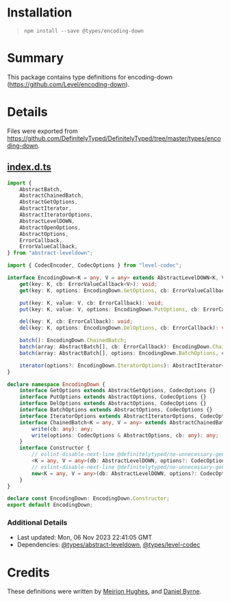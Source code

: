 # Installation
> `npm install --save @types/encoding-down`

# Summary
This package contains type definitions for encoding-down (https://github.com/Level/encoding-down).

# Details
Files were exported from https://github.com/DefinitelyTyped/DefinitelyTyped/tree/master/types/encoding-down.
## [index.d.ts](https://github.com/DefinitelyTyped/DefinitelyTyped/tree/master/types/encoding-down/index.d.ts)
````ts
import {
    AbstractBatch,
    AbstractChainedBatch,
    AbstractGetOptions,
    AbstractIterator,
    AbstractIteratorOptions,
    AbstractLevelDOWN,
    AbstractOpenOptions,
    AbstractOptions,
    ErrorCallback,
    ErrorValueCallback,
} from "abstract-leveldown";

import { CodecEncoder, CodecOptions } from "level-codec";

interface EncodingDown<K = any, V = any> extends AbstractLevelDOWN<K, V> {
    get(key: K, cb: ErrorValueCallback<V>): void;
    get(key: K, options: EncodingDown.GetOptions, cb: ErrorValueCallback<V>): void;

    put(key: K, value: V, cb: ErrorCallback): void;
    put(key: K, value: V, options: EncodingDown.PutOptions, cb: ErrorCallback): void;

    del(key: K, cb: ErrorCallback): void;
    del(key: K, options: EncodingDown.DelOptions, cb: ErrorCallback): void;

    batch(): EncodingDown.ChainedBatch;
    batch(array: AbstractBatch[], cb: ErrorCallback): EncodingDown.ChainedBatch;
    batch(array: AbstractBatch[], options: EncodingDown.BatchOptions, cb: ErrorCallback): EncodingDown.ChainedBatch;

    iterator(options?: EncodingDown.IteratorOptions): AbstractIterator<any, any>;
}

declare namespace EncodingDown {
    interface GetOptions extends AbstractGetOptions, CodecOptions {}
    interface PutOptions extends AbstractOptions, CodecOptions {}
    interface DelOptions extends AbstractOptions, CodecOptions {}
    interface BatchOptions extends AbstractOptions, CodecOptions {}
    interface IteratorOptions extends AbstractIteratorOptions, CodecOptions {}
    interface ChainedBatch<K = any, V = any> extends AbstractChainedBatch<K, V> {
        write(cb: any): any;
        write(options: CodecOptions & AbstractOptions, cb: any): any;
    }
    interface Constructor {
        // eslint-disable-next-line @definitelytyped/no-unnecessary-generics
        <K = any, V = any>(db: AbstractLevelDOWN, options?: CodecOptions): EncodingDown<K, V>;
        // eslint-disable-next-line @definitelytyped/no-unnecessary-generics
        new<K = any, V = any>(db: AbstractLevelDOWN, options?: CodecOptions): EncodingDown<K, V>;
    }
}

declare const EncodingDown: EncodingDown.Constructor;
export default EncodingDown;

````

### Additional Details
 * Last updated: Mon, 06 Nov 2023 22:41:05 GMT
 * Dependencies: [@types/abstract-leveldown](https://npmjs.com/package/@types/abstract-leveldown), [@types/level-codec](https://npmjs.com/package/@types/level-codec)

# Credits
These definitions were written by [Meirion Hughes](https://github.com/MeirionHughes), and [Daniel Byrne](https://github.com/danwbyrne).
